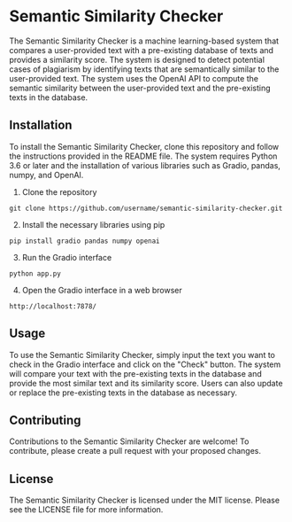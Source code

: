 # Semantic Similarity Checker

The Semantic Similarity Checker is a machine learning-based system that compares a user-provided text with a pre-existing database of texts and provides a similarity score. The system is designed to detect potential cases of plagiarism by identifying texts that are semantically similar to the user-provided text. The system uses the OpenAI API to compute the semantic similarity between the user-provided text and the pre-existing texts in the database.

## Installation

To install the Semantic Similarity Checker, clone this repository and follow the instructions provided in the README file. The system requires Python 3.6 or later and the installation of various libraries such as Gradio, pandas, numpy, and OpenAI. 

1. Clone the repository

```
git clone https://github.com/username/semantic-similarity-checker.git
```

2. Install the necessary libraries using pip

```
pip install gradio pandas numpy openai
```

3. Run the Gradio interface

```
python app.py
```

4. Open the Gradio interface in a web browser

```
http://localhost:7878/
```

## Usage

To use the Semantic Similarity Checker, simply input the text you want to check in the Gradio interface and click on the "Check" button. The system will compare your text with the pre-existing texts in the database and provide the most similar text and its similarity score. Users can also update or replace the pre-existing texts in the database as necessary.

## Contributing

Contributions to the Semantic Similarity Checker are welcome! To contribute, please create a pull request with your proposed changes. 

## License

The Semantic Similarity Checker is licensed under the MIT license. Please see the LICENSE file for more information.
